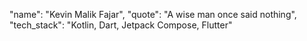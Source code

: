 "name": "Kevin Malik Fajar", 
"quote": "A wise man once said nothing",
"tech_stack": "Kotlin, Dart, Jetpack Compose, Flutter" 
